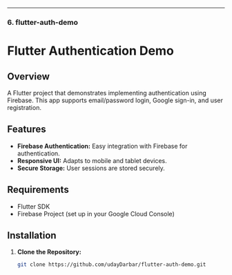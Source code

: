 
---

### 6. **flutter-auth-demo**  


# Flutter Authentication Demo

## Overview

A Flutter project that demonstrates implementing authentication using Firebase. This app supports email/password login, Google sign-in, and user registration.

## Features

- **Firebase Authentication:** Easy integration with Firebase for authentication.
- **Responsive UI:** Adapts to mobile and tablet devices.
- **Secure Storage:** User sessions are stored securely.

## Requirements

- Flutter SDK
- Firebase Project (set up in your Google Cloud Console)

## Installation

1. **Clone the Repository:**
   ```bash
   git clone https://github.com/udayDarbar/flutter-auth-demo.git
